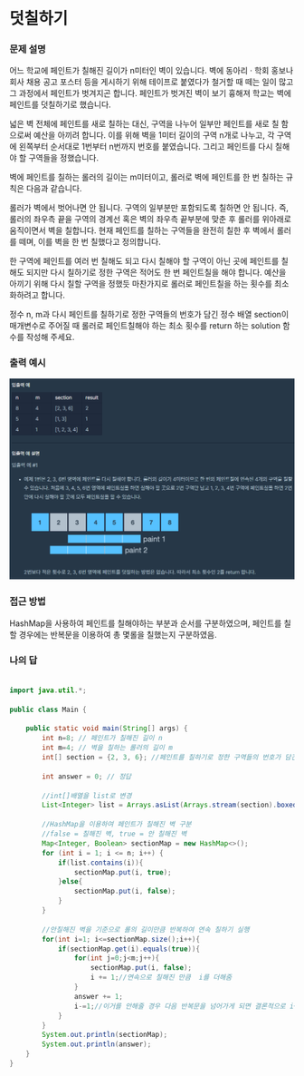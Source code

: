 # 덧칠하기

### 문제 설명
어느 학교에 페인트가 칠해진 길이가 n미터인 벽이 있습니다. 벽에 동아리 · 학회 홍보나 회사 채용 공고 포스터 등을 게시하기 위해 테이프로 붙였다가 철거할 때 떼는 일이 많고 그 과정에서 페인트가 벗겨지곤 합니다. 페인트가 벗겨진 벽이 보기 흉해져 학교는 벽에 페인트를 덧칠하기로 했습니다.

넓은 벽 전체에 페인트를 새로 칠하는 대신, 구역을 나누어 일부만 페인트를 새로 칠 함으로써 예산을 아끼려 합니다. 이를 위해 벽을 1미터 길이의 구역 n개로 나누고, 각 구역에 왼쪽부터 순서대로 1번부터 n번까지 번호를 붙였습니다. 그리고 페인트를 다시 칠해야 할 구역들을 정했습니다.

벽에 페인트를 칠하는 롤러의 길이는 m미터이고, 롤러로 벽에 페인트를 한 번 칠하는 규칙은 다음과 같습니다.

롤러가 벽에서 벗어나면 안 됩니다.
구역의 일부분만 포함되도록 칠하면 안 됩니다.
즉, 롤러의 좌우측 끝을 구역의 경계선 혹은 벽의 좌우측 끝부분에 맞춘 후 롤러를 위아래로 움직이면서 벽을 칠합니다. 현재 페인트를 칠하는 구역들을 완전히 칠한 후 벽에서 롤러를 떼며, 이를 벽을 한 번 칠했다고 정의합니다.

한 구역에 페인트를 여러 번 칠해도 되고 다시 칠해야 할 구역이 아닌 곳에 페인트를 칠해도 되지만 다시 칠하기로 정한 구역은 적어도 한 번 페인트칠을 해야 합니다. 예산을 아끼기 위해 다시 칠할 구역을 정했듯 마찬가지로 롤러로 페인트칠을 하는 횟수를 최소화하려고 합니다.

정수 n, m과 다시 페인트를 칠하기로 정한 구역들의 번호가 담긴 정수 배열 section이 매개변수로 주어질 때 롤러로 페인트칠해야 하는 최소 횟수를 return 하는 solution 함수를 작성해 주세요.




### 출력 예시
![문제](https://raw.githubusercontent.com/Jeong-GeunYeong/TIL/master/image/codingTest/Programmers/level_1/paint.png "문제")



### 접근 방법
HashMap을 사용하여 페인트를 칠해야하는 부분과 순서를 구분하였으며, 페인트를 칠 할 경우에는 반복문을 이용하여 총 몇롤을 칠했는지 구분하였음.


### 나의 답
```java

import java.util.*;

public class Main {

    public static void main(String[] args) {
        int n=8; // 페인트가 칠해진 길이 n
        int m=4; // 벽을 칠하는 롤러의 길이 m
        int[] section = {2, 3, 6}; //페인트를 칠하기로 정한 구역들의 번호가 담긴 배열

        int answer = 0; // 정답

        //int[]배열을 list로 변경
        List<Integer> list = Arrays.asList(Arrays.stream(section).boxed().toArray(Integer[]::new));

        //HashMap을 이용하여 페인트가 칠해진 벽 구분
        //false = 칠해진 벽, true = 안 칠해진 벽
        Map<Integer, Boolean> sectionMap = new HashMap<>();
        for (int i = 1; i <= n; i++) {
            if(list.contains(i)){
                sectionMap.put(i, true);
            }else{
                sectionMap.put(i, false);
            }
        }

        //안칠해진 벽을 기준으로 롤의 길이만큼 반복하여 연속 칠하기 실행
        for(int i=1; i<=sectionMap.size();i++){
            if(sectionMap.get(i).equals(true)){
                for(int j=0;j<m;j++){
                    sectionMap.put(i, false);
                    i += 1;//연속으로 칠해진 만큼  i를 더해줌
                }
                answer += 1;
                i-=1;//이거를 안해줄 경우 다음 반복문을 넘어가게 되면 결론적으로 i+=2가 되어버림.
            }
        }
        System.out.println(sectionMap);
        System.out.println(answer);
    }
}


```


